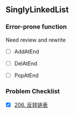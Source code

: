 ## SinglyLinkedList

### Error-prone function

Need review and rewrite

- [ ] AddAtEnd

- [ ] DelAtEnd

- [ ] PopAtEnd

### Problem Checklist

- [x] [206. 反转链表](https://leetcode-cn.com/problems/reverse-linked-list/)

